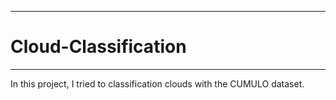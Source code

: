 -----
# Cloud-Classification
------
In this project, I tried to classification clouds with the CUMULO dataset.
